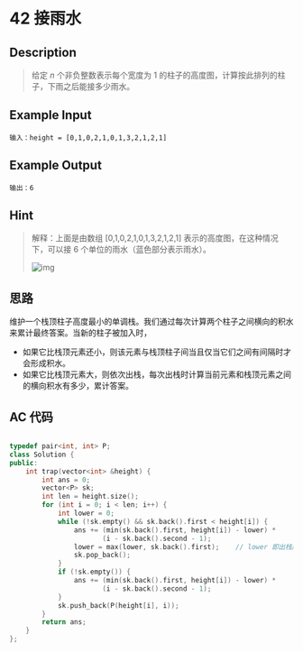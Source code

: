 # 42 接雨水

## Description

> 给定 *n* 个非负整数表示每个宽度为 1 的柱子的高度图，计算按此排列的柱子，下雨之后能接多少雨水。
>



## Example Input

    输入：height = [0,1,0,2,1,0,1,3,2,1,2,1]



## Example Output

    输出：6



## Hint

> 解释：上面是由数组 [0,1,0,2,1,0,1,3,2,1,2,1] 表示的高度图，在这种情况下，可以接 6 个单位的雨水（蓝色部分表示雨水）。 
>
> ![img](https://www.dreamwings.cn/wp-content/uploads/2021/03/rainwatertrap.png)



## 思路

维护一个栈顶柱子高度最小的单调栈。我们通过每次计算两个柱子之间横向的积水来累计最终答案。当新的柱子被加入时，

- 如果它比栈顶元素还小，则该元素与栈顶柱子间当且仅当它们之间有间隔时才会形成积水。
- 如果它比栈顶元素大，则依次出栈，每次出栈时计算当前元素和栈顶元素之间的横向积水有多少，累计答案。



## AC 代码

```cpp

typedef pair<int, int> P;
class Solution {
public:
    int trap(vector<int> &height) {
        int ans = 0;
        vector<P> sk;
        int len = height.size();
        for (int i = 0; i < len; i++) {
            int lower = 0;
            while (!sk.empty() && sk.back().first < height[i]) {
                ans += (min(sk.back().first, height[i]) - lower) *
                       (i - sk.back().second - 1);
                lower = max(lower, sk.back().first);	// lower 即出栈序列中上一个的元素，它与当前第 i 个柱子间的积水已被计算，因此不需要重复计算
                sk.pop_back();
            }
            if (!sk.empty()) {
                ans += (min(sk.back().first, height[i]) - lower) *
                       (i - sk.back().second - 1);
            }
            sk.push_back(P(height[i], i));
        }
        return ans;
    }
};
```
